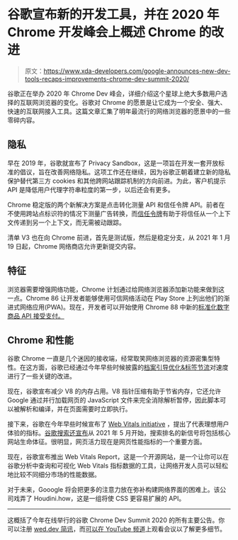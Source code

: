 # 谷歌宣布新的开发工具，并在 2020 年 Chrome 开发峰会上概述 Chrome 的改进

> 原文：<https://www.xda-developers.com/google-announces-new-dev-tools-recaps-improvements-chrome-dev-summit-2020/>

谷歌正在举办 2020 年 Chrome Dev 峰会，详细介绍这个星球上绝大多数用户选择的互联网浏览器的变化。谷歌对 Chrome 的愿景是让它成为一个安全、强大、快速的互联网接入工具。这篇文章汇集了明年最流行的网络浏览器的愿景中的一些零碎内容。

## 隐私

早在 2019 年，谷歌就宣布了 Privacy Sandbox，这是一项旨在开发一套开放标准的倡议，旨在改善网络隐私。这项工作还在继续，因为谷歌正朝着建立新的隐私保护替代第三方 cookies 和其他跨网站跟踪机制的方向前进。为此，客户机提示 API 是降低用户代理字符串粒度的第一步，以后还会有更多。

Chrome 稳定版的两个新解决方案是点击转化测量 API 和信任令牌 API。前者在不使用跨站点标识符的情况下测量广告转换，而[信任令牌](https://www.xda-developers.com/google-details-trust-tokens-api-alternative-third-party-cookies-web-browsers-chrome/)有助于将信任从一个上下文传递到另一个上下文，而无需被动跟踪。

清单 V3 也在向 Chrome 前进，首先是测试版，然后是稳定分支，从 2021 年 1 月 19 日起，Chrome 网络商店允许更新提交内容。

## 特征

浏览器需要增强网络功能，Chrome 计划通过给网络浏览器添加新功能来做到这一点。Chrome 86 让开发者能够使用可信网络活动在 Play Store 上列出他们的渐进式网络应用(PWA)。现在，开发者可以开始使用 Chrome 88 中新的[标准化数字商品 API 接受支付。](https://www.xda-developers.com/chrome-88-beta/)

## Chrome 和性能

谷歌 Chrome 一直是几个迷因的接收端，经常取笑网络浏览器的资源密集型特性。在这方面，谷歌已经通过今年早些时候披露的[档案引导优化&标签节流](https://www.xda-developers.com/google-chrome-faster-new-tab-pdf-url-sharing-features/)对速度进行了一些关键的改进。

现在，谷歌宣布减少 V8 的内存占用。V8 指针压缩有助于节省内存，它还允许 Google 通过并行加载网页的 JavaScript 文件来完全消除解析暂停，因此脚本可以被解析和编译，并在页面需要时立即执行。

接下来，谷歌在今年早些时候宣布了 [Web Vitals initiative](https://www.xda-developers.com/google-announces-web-vitals-initiative/) ，提出了代表理想用户体验的指标。[谷歌搜索还宣布](https://www.xda-developers.com/google-search-page-experience-ranking/)从 2021 年 5 月开始，搜索排名的新信号将包括核心网站生命体征。很明显，网页活力现在是网页性能指标的一个重要方面。

现在，谷歌宣布推出 Web Vitals Report，这是一个开源网站，是一个让你可以在谷歌分析中查询和可视化 Web Vitals 指标数据的工具，让网络开发人员可以轻松地比较不同细分市场的性能数据。

对于未来，Gooogle 将会把更多的注意力放在弥补构建网络界面的困难上。该公司戏弄了 Houdini.how，这是一组将使 CSS 更容易扩展的 API。

* * *

这概括了今年在线举行的谷歌 Chrome Dev Summit 2020 的所有主要公告。你可以注册 [wed.dev 简讯](http://web.dev/)，而[可以在 YouTube 频道](https://www.youtube.com/watch?v=NkIi7h8NnS4)上观看会议以了解更多细节。